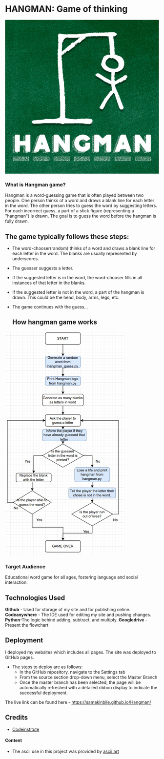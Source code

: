 # HANGMAN: Game of thinking

![Hangman](images/hangmanimage.jpeg)


### What is Hangman game?
Hangman is a word-guessing game that is often played between two people. One person thinks of a word and draws a blank line for each letter in the word. The other person tries to guess the word by suggesting letters. For each incorrect guess, a part of a stick figure (representing a "hangman") is drawn. The goal is to guess the word before the hangman is fully drawn.

## The game typically follows these steps:

- The word-chooser(random) thinks of a word and draws a blank line for each letter in the word. The blanks are usually represented by underscores.

- The guesser suggests a letter.

- If the suggested letter is in the word, the word-chooser fills in all instances of that letter in the blanks.

- If the suggested letter is not in the word, a part of the hangman is drawn. This could be the head, body, arms, legs, etc.

- The game continues with the guess...


  ## How hangman game works
  
![FlowChart](images/Webcapture_10-12-2023_151757_.jpeg)



### Target Audience

Educational word game for all ages, fostering language and social interaction.



## Technologies Used

**Github** - Used for storage of my site and for publishing online.\
**Codeanywhere** - The IDE used for editing my site and pushing changes.\
**Python**-The logic behind adding, subtract, and multiply.
**Googledrive** - Present the flowchart

## Deployment

I deployed my websites which includes all pages. The site was deployed to GitHub pages.

- The steps to deploy are as follows:
  - In the GitHub repository, navigate to the Settings tab
  - From the source section drop-down menu, select the Master Branch
  - Once the master branch has been selected, the page will be automatically refreshed with a detailed ribbon display to indicate the successful deployment.

The live link can be found here - https://samakinbile.github.io/Hangman/

## Credits
- [Codeinstitute](https://learn.codeinstitute.net/ci_program/diplomainsoftwaredevelopmentecomm)

#### Content
- The ascii use in this project was provided by [ascii art](https://ascii.co.uk/art)
